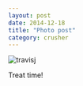 ```yaml
---
layout: post
date: 2014-12-18
title: "Photo post"
category: crusher
---
```

![travisj](/images/dbf0f1725e14f48c2618973ce86cc60fd578a54085ff32e0e971f16dce404d4a.jpg)

Treat time!

